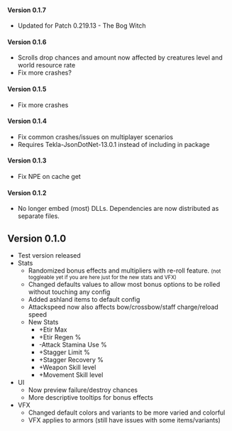#### Version 0.1.7
- Updated for Patch 0.219.13 - The Bog Witch

#### Version 0.1.6
- Scrolls drop chances and amount now affected by creatures level and world resource rate
- Fix more crashes?

#### Version 0.1.5
- Fix more crashes

#### Version 0.1.4
- Fix common crashes/issues on multiplayer scenarios
- Requires Tekla-JsonDotNet-13.0.1 instead of including in package

#### Version 0.1.3
- Fix NPE on cache get

#### Version 0.1.2
- No longer embed (most) DLLs. Dependencies are now distributed as separate files.

## Version 0.1.0

- Test version released
- Stats
	- Randomized bonus effects and multipliers with re-roll feature. <small>(not toggleable yet if you are here just for the new stats and VFX)</small>
	- Changed defaults values to allow most bonus options to be rolled without touching any config
	- Added ashland items to default config
	- Attackspeed now also affects bow/crossbow/staff charge/reload speed
	- New Stats
		- +Etir Max
		- +Etir Regen %
		- -Attack Stamina Use %
		- +Stagger Limit %
		- +Stagger Recovery %
		- +Weapon Skill level
		- +Movement Skill level
- UI
	- Now preview failure/destroy chances
	- More descriptive tooltips for bonus effects
- VFX
	- Changed default colors and variants to be more varied and colorful
	- VFX applies to armors (still have issues with some items/variants)
